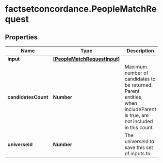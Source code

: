 # factsetconcordance.PeopleMatchRequest

## Properties

Name | Type | Description | Notes
------------ | ------------- | ------------- | -------------
**input** | [**[PeopleMatchRequestInput]**](PeopleMatchRequestInput.md) |  | [optional] 
**candidatesCount** | **Number** | Maximum number of candidates to be returned. Parent entities, when includeParent is true, are not included in this count.  | [optional] 
**universeId** | **Number** | The universeId to save this set of inputs to  | [optional] 


